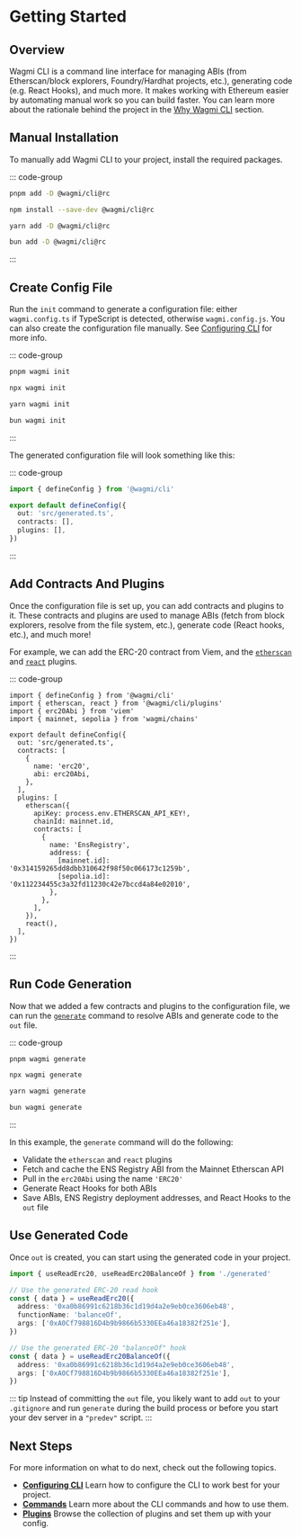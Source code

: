 # Getting Started

## Overview

Wagmi CLI is a command line interface for managing ABIs (from Etherscan/block explorers, Foundry/Hardhat projects, etc.), generating code (e.g. React Hooks), and much more. It makes working with Ethereum easier by automating manual work so you can build faster. You can learn more about the rationale behind the project in the [Why Wagmi CLI](/cli/why) section.

## Manual Installation

To manually add Wagmi CLI to your project, install the required packages.

::: code-group
```bash [pnpm]
pnpm add -D @wagmi/cli@rc
```

```bash [npm]
npm install --save-dev @wagmi/cli@rc
```

```bash [yarn]
yarn add -D @wagmi/cli@rc
```

```bash [bun]
bun add -D @wagmi/cli@rc
```
:::

## Create Config File

Run the `init` command to generate a configuration file: either `wagmi.config.ts` if TypeScript is detected, otherwise `wagmi.config.js`. You can also create the configuration file manually. See [Configuring CLI](/cli/config/configuring-cli) for more info.

::: code-group
```bash [pnpm]
pnpm wagmi init
```

```bash [npm]
npx wagmi init
```

```bash [yarn]
yarn wagmi init
```

```bash [bun]
bun wagmi init
```
:::

The generated configuration file will look something like this:

::: code-group
```ts [wagmi.config.ts]
import { defineConfig } from '@wagmi/cli'

export default defineConfig({
  out: 'src/generated.ts',
  contracts: [],
  plugins: [],
})
```
:::

## Add Contracts And Plugins

Once the configuration file is set up, you can add contracts and plugins to it. These contracts and plugins are used to manage ABIs (fetch from block explorers, resolve from the file system, etc.), generate code (React hooks, etc.), and much more!

For example, we can add the ERC-20 contract from Viem, and the [`etherscan`](/cli/api/plugins/etherscan) and [`react`](/cli/api/plugins/react) plugins.

::: code-group
```ts{2,3,9-12,15-27,28} [wagmi.config.ts]
import { defineConfig } from '@wagmi/cli'
import { etherscan, react } from '@wagmi/cli/plugins'
import { erc20Abi } from 'viem'
import { mainnet, sepolia } from 'wagmi/chains'
 
export default defineConfig({
  out: 'src/generated.ts',
  contracts: [
    {
      name: 'erc20',
      abi: erc20Abi,
    },
  ],
  plugins: [
    etherscan({
      apiKey: process.env.ETHERSCAN_API_KEY!,
      chainId: mainnet.id,
      contracts: [
        {
          name: 'EnsRegistry',
          address: {
            [mainnet.id]: '0x314159265dd8dbb310642f98f50c066173c1259b',
            [sepolia.id]: '0x112234455c3a32fd11230c42e7bccd4a84e02010',
          },
        },
      ],
    }),
    react(),
  ],
})
```
:::

## Run Code Generation

Now that we added a few contracts and plugins to the configuration file, we can run the [`generate`](/cli/api/commands/generate) command to resolve ABIs and generate code to the `out` file.

::: code-group
```bash [pnpm]
pnpm wagmi generate
```

```bash [npm]
npx wagmi generate
```

```bash [yarn]
yarn wagmi generate
```

```bash [bun]
bun wagmi generate
```
:::

In this example, the `generate` command will do the following:

- Validate the `etherscan` and `react` plugins
- Fetch and cache the ENS Registry ABI from the Mainnet Etherscan API
- Pull in the `erc20Abi` using the name `'ERC20'`
- Generate React Hooks for both ABIs
- Save ABIs, ENS Registry deployment addresses, and React Hooks to the `out` file

## Use Generated Code

Once `out` is created, you can start using the generated code in your project.

```ts
import { useReadErc20, useReadErc20BalanceOf } from './generated'

// Use the generated ERC-20 read hook
const { data } = useReadErc20({
  address: '0xa0b86991c6218b36c1d19d4a2e9eb0ce3606eb48',
  functionName: 'balanceOf',
  args: ['0xA0Cf798816D4b9b9866b5330EEa46a18382f251e'],
})

// Use the generated ERC-20 "balanceOf" hook
const { data } = useReadErc20BalanceOf({
  address: '0xa0b86991c6218b36c1d19d4a2e9eb0ce3606eb48',
  args: ['0xA0Cf798816D4b9b9866b5330EEa46a18382f251e'],
})
```

::: tip
Instead of committing the `out` file, you likely want to add `out` to your `.gitignore` and run `generate` during the build process or before you start your dev server in a `"predev"` script.
:::

## Next Steps

For more information on what to do next, check out the following topics.

- [**Configuring CLI**](/cli/config/configuring-cli) Learn how to configure the CLI to work best for your project.
- [**Commands**](/cli/api/commands) Learn more about the CLI commands and how to use them.
- [**Plugins**](/cli/api/plugins) Browse the collection of plugins and set them up with your config.
